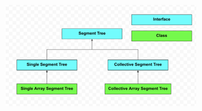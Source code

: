 
![Image description](https://github.com/raveerocks/advanced-data-structures/blob/master/segment-tree/src/io/raveerocks/github/hierarchy.png?raw=true)
